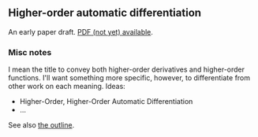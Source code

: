 ## Higher-order automatic differentiation

An early paper draft.
[PDF (not yet) available](http://conal.net/papers/hoad/).

### Misc notes

I mean the title to convey both higher-order derivatives and higher-order functions.
I'll want something more specific, however, to differentiate from other work on each meaning.
Ideas:

*   Higher-Order, Higher-Order Automatic Differentiation
*   ...

See also [the outline](outline.md).
